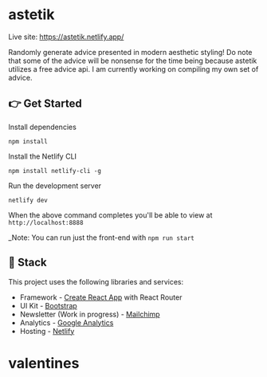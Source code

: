 # astetik
Live site: https://astetik.netlify.app/

Randomly generate advice presented in modern aesthetic styling! Do note that some of the advice will be nonsense for the time being because astetik utilizes a free advice api. I am currently working on compiling my own set of advice.
## 👉 Get Started
Install dependencies
```
npm install
```
Install the Netlify CLI
```
npm install netlify-cli -g
```
Run the development server
```
netlify dev
```
When the above command completes you'll be able to view at `http://localhost:8888`

_Note: You can run just the front-end with `npm run start`

## 🥞 Stack
This project uses the following libraries and services:
- Framework - [Create React App](https://create-react-app.dev) with React Router
- UI Kit - [Bootstrap](https://react-bootstrap.github.io)
- Newsletter (Work in progress) - [Mailchimp](https://mailchimp.com)
- Analytics - [Google Analytics](https://googleanalytics.com)
- Hosting - [Netlify](https://netlify.com)
# valentines
